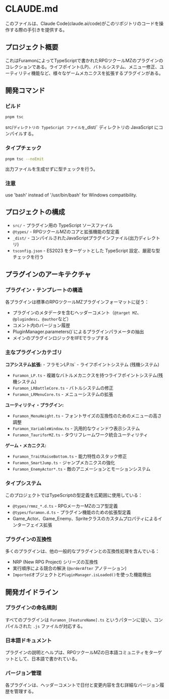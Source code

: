 # CLAUDE.md

このファイルは、Claude Code(claude.ai/code)がこのリポジトリのコードを操作する際の手引きを提供する。

## プロジェクト概要

これはFuramonによってTypeScriptで書かれたRPGツクールMZのプラグインのコレクションである。ライフポイント(LP)、バトルシステム、メニュー修正、ユーティリティ機能など、様々なゲームメカニクスを拡張するプラグインがある。

## 開発コマンド

### ビルド

```bash
pnpm tsc
```

src/` ディレクトリの TypeScript ファイルを `_dist/` ディレクトリの JavaScript にコンパイルする。

### タイプチェック

```bash
pnpm tsc --noEmit
```

出力ファイルを生成せずに型チェックを行う。

### 注意

use 'bash' instead of '/usr/bin/bash' for Windows compatibility.

## プロジェクトの構成

- `src/` - プラグイン用の TypeScript ソースファイル
- `@types/` - RPGツクールMZのコアと拡張機能の型定義
- `_dist/` - コンパイルされたJavaScriptプラグインファイル(出力ディレクトリ)
- `tsconfig.json` - ES2023 をターゲットとした TypeScript 設定、厳密な型チェックを行う

## プラグインのアーキテクチャ

### プラグイン・テンプレートの構造

各プラグインは標準のRPGツクールMZプラグインフォーマットに従う：

- プラグインのメタデータを含むヘッダーコメント（`@target MZ`、`@plugindesc`、`@author`など）
- コメント内のバージョン履歴
- PluginManager.parameters()`によるプラグインパラメータの抽出
- メインのプラグインロジックをIIFEでラップする

### 主なプラグインカテゴリ

**コアシステム拡張:** - フラモンLP.ts` - ライフポイントシステム (残機システム)

- `Furamon_LP.ts` - 複雑なバトルメカニクスを持つライフポイントシステム(残機システム)
- `Furamon_LRBattleCore.ts` - バトルシステムの修正
- `Furamon_LRMenuCore.ts` - メニューシステムの拡張

**ユーティリティ・プラグイン:**

- `Furamon_MenuHeight.ts` - フォントサイズの互換性のためのメニューの高さ調整
- `Furamon_VariableWindow.ts` - 汎用的なウィンドウ表示システム
- `Furamon_TauriforMZ.ts` - タウリフレームワーク統合ユーティリティ

**ゲーム・メカニクス:**

- `Furamon_TraitRaiseBottom.ts` - 能力特性のスタック修正
- `Furamon_SmartJump.ts` - ジャンプメカニクスの強化
- `Furamon_EnemyActor*.ts` - 敵のアニメーションとモーションシステム

### タイプシステム

このプロジェクトではTypeScriptの型定義を広範囲に使用している：

- `@types/rmmz_*.d.ts` - RPGメーカーMZのコア型定義
- `@types/furamon.d.ts` - プラグイン機能のための拡張型定義
- Game_Actor、Game_Enemy、Spriteクラスのカスタムプロパティによるインターフェイス拡張

### プラグインの互換性

多くのプラグインは、他の一般的なプラグインとの互換性処理を含んでいる：

- NRP (New RPG Project) シリーズの互換性
- 実行順序による競合の解決 (`@orderAfter` アノテーション)
- `Imported`オブジェクトと`PluginManager.isLoaded()`を使った機能検出

## 開発ガイドライン

### プラグインの命名規則

すべてのプラグインは `Furamon_[FeatureName].ts` というパターンに従い、コンパイルされた `.js` ファイルが対応する。

### 日本語ドキュメント

プラグインの説明とヘルプは、RPGツクールMZの日本語コミュニティをターゲットとして、日本語で書かれている。

### バージョン管理

各プラグインは、ヘッダーコメントで日付と変更内容を含む詳細なバージョン履歴を管理する。
